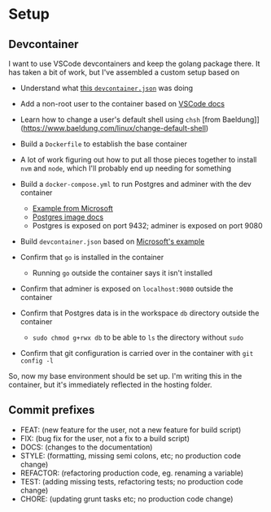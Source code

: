 # Setup

## Devcontainer

I want to use VSCode devcontainers and keep the golang package there. It has taken a bit of work, but I've assembled a custom setup based on

* Understand what [this `devcontainer.json`](https://github.com/devcontainers/images/blob/main/src/go/.devcontainer/devcontainer.json) was doing
* Add a non-root user to the container based on [VSCode docs](https://code.visualstudio.com/remote/advancedcontainers/add-nonroot-user)
* Learn how to change a user's default shell using `chsh` [from Baeldung]](<https://www.baeldung.com/linux/change-default-shell>)
* Build a `Dockerfile` to establish the base container
* A lot of work figuring out how to put all those pieces together to install `nvm` and `node`, which I'll probably end up needing for something

* Build a `docker-compose.yml` to run Postgres and adminer with the dev container
  * [Example from Microsoft](https://github.com/microsoft/vscode-dev-containers/blob/main/containers/go-postgres/.devcontainer/docker-compose.yml)
  * [Postgres image docs](https://hub.docker.com/_/postgres)
  * Postgres is exposed on port 9432; adminer is exposed on port 9080
* Build `devcontainer.json` based on [Microsoft's example](https://github.com/microsoft/vscode-dev-containers/blob/main/containers/go-postgres/.devcontainer/devcontainer.json)
* Confirm that `go` is installed in the container
  * Running `go` outside the container says it isn't installed
* Confirm that adminer is exposed on `localhost:9080` outside the container
* Confirm that Postgres data is in the workspace `db` directory outside the container
  * `sudo chmod g+rwx db` to be able to `ls` the directory without `sudo`
* Confirm that git configuration is carried over in the container with `git config -l`

So, now my base environment should be set up. I'm writing this in the container, but it's immediately reflected in the hosting folder.

## Commit prefixes

* FEAT: (new feature for the user, not a new feature for build script)
* FIX: (bug fix for the user, not a fix to a build script)
* DOCS: (changes to the documentation)
* STYLE: (formatting, missing semi colons, etc; no production code change)
* REFACTOR: (refactoring production code, eg. renaming a variable)
* TEST: (adding missing tests, refactoring tests; no production code change)
* CHORE: (updating grunt tasks etc; no production code change)
